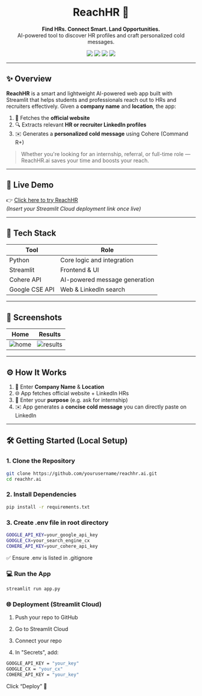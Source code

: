 <h1 align="center">ReachHR 🚀</h1>
<p align="center">
  <b>Find HRs. Connect Smart. Land Opportunities.</b><br>
  AI-powered tool to discover HR profiles and craft personalized cold messages.
</p>

<p align="center">
  <img src="https://img.shields.io/badge/Streamlit-Deployed-success?style=flat-square" />
  <img src="https://img.shields.io/badge/Cohere-Command R+-purple?style=flat-square" />
  <img src="https://img.shields.io/badge/Google-Custom_Search-yellow?style=flat-square" />
  <img src="https://img.shields.io/badge/Python-3.10+-brightgreen?style=flat-square" />
</p>

---

## ✨ Overview

**ReachHR** is a smart and lightweight AI-powered web app built with Streamlit that helps students and professionals reach out to HRs and recruiters effectively. Given a **company name** and **location**, the app:

1. 📡 Fetches the **official website**
2. 🔍 Extracts relevant **HR or recruiter LinkedIn profiles**
3. ✉️ Generates a **personalized cold message** using Cohere (Command R+)

> Whether you're looking for an internship, referral, or full-time role — ReachHR.ai saves your time and boosts your reach.

---

## 🚀 Live Demo

👉 [Click here to try ReachHR](#)  
*(Insert your Streamlit Cloud deployment link once live)*

---

## 🔧 Tech Stack

| Tool              | Role                             |
|-------------------|----------------------------------|
| Python            | Core logic and integration       |
| Streamlit         | Frontend & UI                    |
| Cohere API        | AI-powered message generation    |
| Google CSE API    | Web & LinkedIn search            |

---

## 📸 Screenshots

| Home | Results |
|------|---------|
| ![home](./assets/home.png) | ![results](./assets/results.png) |

---

## ⚙️ How It Works

1. 🔎 Enter **Company Name** & **Location**
2. 🌐 App fetches official website + LinkedIn HRs
3. 🧠 Enter your **purpose** (e.g. ask for internship)
4. ✉️ App generates a **concise cold message** you can directly paste on LinkedIn

---

## 🛠️ Getting Started (Local Setup)

### 1. Clone the Repository

```bash
git clone https://github.com/yourusername/reachhr.ai.git
cd reachhr.ai
```

### 2. Install Dependencies

```bash
pip install -r requirements.txt
```

### 3. Create .env file in root directory

```bash
GOOGLE_API_KEY=your_google_api_key
GOOGLE_CX=your_search_engine_cx
COHERE_API_KEY=your_cohere_api_key
```
✅ Ensure .env is listed in .gitignore

### 💻 Run the App

```bash
streamlit run app.py
```

### 🌐 Deployment (Streamlit Cloud)

1. Push your repo to GitHub

2. Go to Streamlit Cloud

3. Connect your repo

4. In "Secrets", add:

```bash
GOOGLE_API_KEY = "your_key"
GOOGLE_CX = "your_cx"
COHERE_API_KEY = "your_key"
```

Click “Deploy” 🚀
